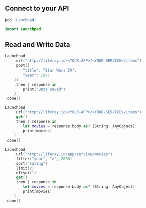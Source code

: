 ## Connect to your API

```ruby
pod 'Lanchpad'
```

```swift
import Launchpad
```

## Read and Write Data

```swift
Launchpad
	.url("http://liferay.io/<YOUR-APP>/<YOUR-SERVICE>/items")
	.post([
		"title": "Star Wars IV",
		"year": 1977
	])
	.then { response in
		print("Data saved")
	}
.done()
```

```swift
Launchpad
	.url("http://liferay.io/<YOUR-APP>/<YOUR-SERVICE>/items")
	.get()
	.then { response in
		let movies = response.body as? [String: AnyObject]
		print(movies)
	}
.done()
```

```swift
Launchpad
	.url("http://liferay.io/app/service/movies")
	.filter("year", ">", 2000)
	.sort("rating")
	.limit(2)
	.offset(1)
	.get()
	.then { response in
		let movies = response.body as? [String: AnyObject]
		print(movies)
	}
.done()
```

